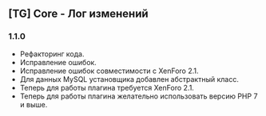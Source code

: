 ## [TG] Core - Лог изменений

### 1.1.0
- Рефакторинг кода.
- Исправление ошибок.
- Исправление ошибок совместимости с XenForo 2.1.
- Для данных MySQL установщика добавлен абстрактный класс.
- Теперь для работы плагина требуется XenForo 2.1.
- Теперь для работы плагина желательно использовать версию PHP 7 и выше.